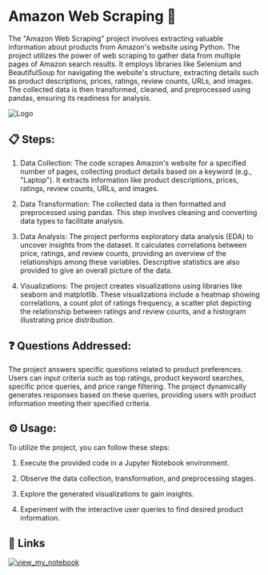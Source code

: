 
# Amazon Web Scraping 🛒

The "Amazon Web Scraping" project involves extracting valuable information about products from Amazon's website using Python. The project utilizes the power of web scraping to gather data from multiple pages of Amazon search results. It employs libraries like Selenium and BeautifulSoup for navigating the website's structure, extracting details such as product descriptions, prices, ratings, review counts, URLs, and images. The collected data is then transformed, cleaned, and preprocessed using pandas, ensuring its readiness for analysis.



![Logo](https://i.ytimg.com/vi/_AeudsbKYG8/mqdefault.jpg)


## 📋 Steps:

1. Data Collection: The code scrapes Amazon's website for a specified number of pages, collecting product details based on a keyword (e.g., "Laptop"). It extracts information like product descriptions, prices, ratings, review counts, URLs, and images.

2. Data Transformation: The collected data is then formatted and preprocessed using pandas. This step involves cleaning and converting data types to facilitate analysis.

3. Data Analysis: The project performs exploratory data analysis (EDA) to uncover insights from the dataset. It calculates correlations between price, ratings, and review counts, providing an overview of the relationships among these variables. Descriptive statistics are also provided to give an overall picture of the data.

4. Visualizations: The project creates visualizations using libraries like seaborn and matplotlib. These visualizations include a heatmap showing correlations, a count plot of ratings frequency, a scatter plot depicting the relationship between ratings and review counts, and a histogram illustrating price distribution.

## ❓ Questions Addressed:

The project answers specific questions related to product preferences. Users can input criteria such as top ratings, product keyword searches, specific price queries, and price range filtering. The project dynamically generates responses based on these queries, providing users with product information meeting their specified criteria.


## ⚙️ Usage:

To utilize the project, you can follow these steps:

1. Execute the provided code in a Jupyter Notebook environment.

2. Observe the data collection, transformation, and preprocessing stages.

3. Explore the generated visualizations to gain insights.

4. Experiment with the interactive user queries to find desired product information.
## 🔗 Links
[![view_my_notebook](https://img.shields.io/badge/view_my_notebook-000?style=for-the-badge&logo=ko-fi&logoColor=white)](https://nbviewer.org/github/Harinivas44/Amazon_Web_Scraping/blob/main/Amazon_web_scraping%20%281%29.ipynb)

